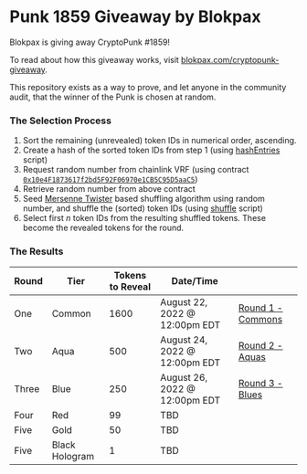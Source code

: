 # Punk 1859 Giveaway by Blokpax

Blokpax is giving away CryptoPunk #1859!

To read about how this giveaway works, visit [blokpax.com/cryptopunk-giveaway](https://blokpax.com/cryptopunk-giveaway).

This repository exists as a way to prove, and let anyone in the community audit, that the winner of the Punk is chosen at random.

### The Selection Process

1. Sort the remaining (unrevealed) token IDs in numerical order, ascending.
2. Create a hash of the sorted token IDs from step 1 (using [hashEntries](./scripts/hashEntries) script)
3. Request random number from chainlink VRF (using contract [`0x10e4F1873617f2bd5F92F06970e1CB5C95D5aaC5`](https://etherscan.io/address/0x10e4F1873617f2bd5F92F06970e1CB5C95D5aaC5))
4. Retrieve random number from above contract
5. Seed [Mersenne Twister](https://en.wikipedia.org/wiki/Mersenne_Twister) based shuffling algorithm using random number, and shuffle the (sorted) token IDs (using [shuffle](./scripts/shuffle) script)
6. Select first _n_ token IDs from the resulting shuffled tokens. These become the revealed tokens for the round.

### The Results

| Round | Tier | Tokens to Reveal | Date/Time ||
|---|---|---|---|---|
| One | Common | 1600 | August 22, 2022 @ 12:00pm EDT | [Round 1 - Commons](./Round%201%20-%20Commons) |
| Two | Aqua | 500 | August 24, 2022 @ 12:00pm EDT | [Round 2 - Aquas](./Round%202%20-%20Aquas) |
| Three | Blue | 250 | August 26, 2022 @ 12:00pm EDT | [Round 3 - Blues](./Round%203%20-%20Blues) |
| Four | Red | 99 | TBD ||
| Five | Gold | 50 | TBD ||
| Five | Black Hologram | 1 | TBD ||
